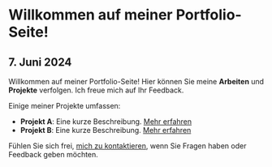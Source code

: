 
# Willkommen auf meiner Portfolio-Seite!

## 7. Juni 2024

Willkommen auf meiner Portfolio-Seite! Hier können Sie meine **Arbeiten** und **Projekte** verfolgen. Ich freue mich auf Ihr Feedback.

Einige meiner Projekte umfassen:

- **Projekt A**: Eine kurze Beschreibung. [Mehr erfahren](#)
- **Projekt B**: Eine kurze Beschreibung. [Mehr erfahren](#)



Fühlen Sie sich frei, [mich zu kontaktieren](#), wenn Sie Fragen haben oder Feedback geben möchten.
